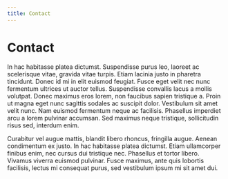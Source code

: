 ```yaml
---
title: Contact
---
```

# Contact

In hac habitasse platea dictumst. Suspendisse purus leo, laoreet ac
scelerisque vitae, gravida vitae turpis. Etiam lacinia justo in pharetra
tincidunt. Donec id mi in elit euismod feugiat. Fusce eget velit nec
nunc fermentum ultrices ut auctor tellus. Suspendisse convallis lacus a
mollis volutpat. Donec maximus eros lorem, non faucibus sapien tristique
a. Proin ut magna eget nunc sagittis sodales ac suscipit dolor.
Vestibulum sit amet velit nunc. Nam euismod fermentum neque ac
facilisis. Phasellus imperdiet arcu a lorem pulvinar accumsan. Sed
maximus neque tristique, sollicitudin risus sed, interdum enim.

Curabitur vel augue mattis, blandit libero rhoncus, fringilla augue.
Aenean condimentum ex justo. In hac habitasse platea dictumst. Etiam
ullamcorper finibus enim, nec cursus dui tristique nec. Phasellus et
tortor libero. Vivamus viverra euismod pulvinar. Fusce maximus, ante
quis lobortis facilisis, lectus mi consequat purus, sed vestibulum ipsum
mi sit amet dui.